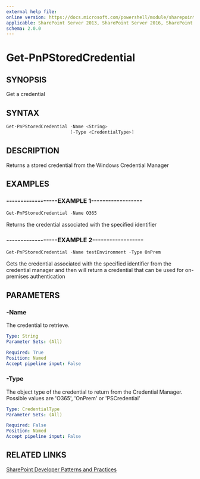 ```yaml
---
external help file:
online version: https://docs.microsoft.com/powershell/module/sharepoint-pnp/get-pnpstoredcredential
applicable: SharePoint Server 2013, SharePoint Server 2016, SharePoint Server 2019, SharePoint Online
schema: 2.0.0
---
```

# Get-PnPStoredCredential

## SYNOPSIS
Get a credential

## SYNTAX 

```powershell
Get-PnPStoredCredential -Name <String>
                        [-Type <CredentialType>]
```

## DESCRIPTION
Returns a stored credential from the Windows Credential Manager

## EXAMPLES

### ------------------EXAMPLE 1------------------
```powershell
Get-PnPStoredCredential -Name O365
```

Returns the credential associated with the specified identifier

### ------------------EXAMPLE 2------------------
```powershell
Get-PnPStoredCredential -Name testEnvironment -Type OnPrem
```

Gets the credential associated with the specified identifier from the credential manager and then will return a credential that can be used for on-premises authentication

## PARAMETERS

### -Name
The credential to retrieve.

```yaml
Type: String
Parameter Sets: (All)

Required: True
Position: Named
Accept pipeline input: False
```

### -Type
The object type of the credential to return from the Credential Manager. Possible values are 'O365', 'OnPrem' or 'PSCredential'

```yaml
Type: CredentialType
Parameter Sets: (All)

Required: False
Position: Named
Accept pipeline input: False
```

## RELATED LINKS

[SharePoint Developer Patterns and Practices](https://aka.ms/sppnp)